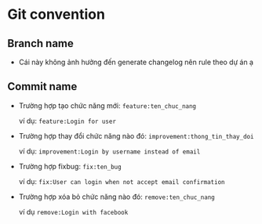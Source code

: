 # Git convention
## Branch name
- Cái này không ảnh hưởng đến generate changelog nên rule theo dự án ạ
## Commit name
- Trường hợp tạo chức năng mới: `feature:ten_chuc_nang`

  ví dụ: `feature:Login for user`
- Trường hợp thay đổi chức năng nào đó: `improvement:thong_tin_thay_doi`

  ví dụ: `improvement:Login by username instead of email`
- Trường hợp fixbug: `fix:ten_bug`

  ví dụ: `fix:User can login when not accept email confirmation`
- Trường hợp xóa bỏ chức năng nào đó: `remove:ten_chuc_nang`

  ví dụ `remove:Login with facebook`
